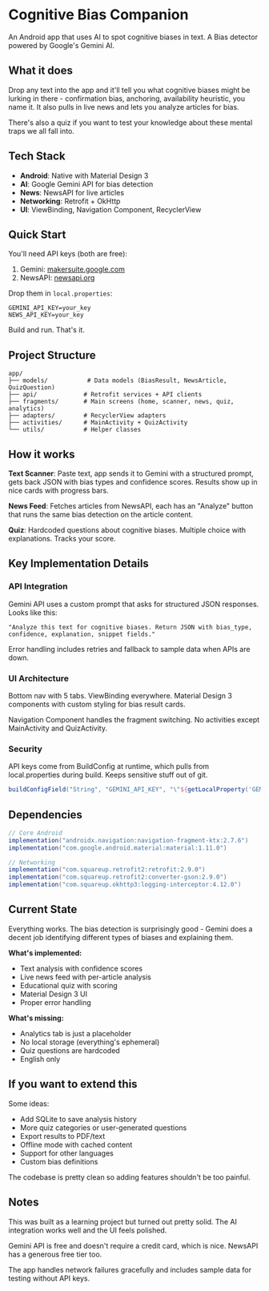 # Cognitive Bias Companion

An Android app that uses AI to spot cognitive biases in text. A Bias detector powered by Google's Gemini AI.

## What it does

Drop any text into the app and it'll tell you what cognitive biases might be lurking in there - confirmation bias, anchoring, availability heuristic, you name it. It also pulls in live news and lets you analyze articles for bias.

There's also a quiz if you want to test your knowledge about these mental traps we all fall into.

## Tech Stack

- **Android**: Native with Material Design 3
- **AI**: Google Gemini API for bias detection  
- **News**: NewsAPI for live articles
- **Networking**: Retrofit + OkHttp
- **UI**: ViewBinding, Navigation Component, RecyclerView

## Quick Start

You'll need API keys (both are free):

1. Gemini: [makersuite.google.com](https://makersuite.google.com/app/apikey)
2. NewsAPI: [newsapi.org](https://newsapi.org/register)

Drop them in `local.properties`:
```properties
GEMINI_API_KEY=your_key
NEWS_API_KEY=your_key
```

Build and run. That's it.

## Project Structure

```
app/
├── models/           # Data models (BiasResult, NewsArticle, QuizQuestion)
├── api/             # Retrofit services + API clients
├── fragments/       # Main screens (home, scanner, news, quiz, analytics)
├── adapters/        # RecyclerView adapters
├── activities/      # MainActivity + QuizActivity
└── utils/           # Helper classes
```

## How it works

**Text Scanner**: Paste text, app sends it to Gemini with a structured prompt, gets back JSON with bias types and confidence scores. Results show up in nice cards with progress bars.

**News Feed**: Fetches articles from NewsAPI, each has an "Analyze" button that runs the same bias detection on the article content.

**Quiz**: Hardcoded questions about cognitive biases. Multiple choice with explanations. Tracks your score.

## Key Implementation Details

### API Integration
Gemini API uses a custom prompt that asks for structured JSON responses. Looks like this:
```
"Analyze this text for cognitive biases. Return JSON with bias_type, confidence, explanation, snippet fields."
```

Error handling includes retries and fallback to sample data when APIs are down.

### UI Architecture  
Bottom nav with 5 tabs. ViewBinding everywhere. Material Design 3 components with custom styling for bias result cards.

Navigation Component handles the fragment switching. No activities except MainActivity and QuizActivity.

### Security
API keys come from BuildConfig at runtime, which pulls from local.properties during build. Keeps sensitive stuff out of git.

```gradle
buildConfigField("String", "GEMINI_API_KEY", "\"${getLocalProperty('GEMINI_API_KEY')}\"")
```

## Dependencies

```gradle
// Core Android
implementation("androidx.navigation:navigation-fragment-ktx:2.7.6")
implementation("com.google.android.material:material:1.11.0")

// Networking  
implementation("com.squareup.retrofit2:retrofit:2.9.0")
implementation("com.squareup.retrofit2:converter-gson:2.9.0")
implementation("com.squareup.okhttp3:logging-interceptor:4.12.0")
```

## Current State

Everything works. The bias detection is surprisingly good - Gemini does a decent job identifying different types of biases and explaining them.

**What's implemented:**
- Text analysis with confidence scores
- Live news feed with per-article analysis
- Educational quiz with scoring
- Material Design 3 UI
- Proper error handling

**What's missing:**
- Analytics tab is just a placeholder
- No local storage (everything's ephemeral)
- Quiz questions are hardcoded
- English only

## If you want to extend this

Some ideas:
- Add SQLite to save analysis history
- More quiz categories or user-generated questions  
- Export results to PDF/text
- Offline mode with cached content
- Support for other languages
- Custom bias definitions

The codebase is pretty clean so adding features shouldn't be too painful.

## Notes

This was built as a learning project but turned out pretty solid. The AI integration works well and the UI feels polished.

Gemini API is free and doesn't require a credit card, which is nice. NewsAPI has a generous free tier too.

The app handles network failures gracefully and includes sample data for testing without API keys.

